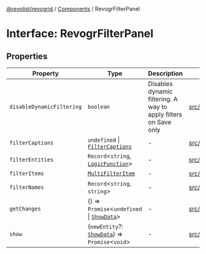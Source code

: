[@revolist/revogrid](README.md) / [Components](Namespace.Components.md) / RevogrFilterPanel

# Interface: RevogrFilterPanel

## Properties

| Property | Type | Description | Defined in |
| ------ | ------ | ------ | ------ |
| `disableDynamicFiltering` | `boolean` | Disables dynamic filtering. A way to apply filters on Save only | [src/components.d.ts:413](https://github.com/revolist/revogrid/blob/20b33a0db6e2f2e1c06bc58b03fe68189a928a64/src/components.d.ts#L413) |
| `filterCaptions` | `undefined` \| [`FilterCaptions`](TypeAlias.FilterCaptions.md) | - | [src/components.d.ts:414](https://github.com/revolist/revogrid/blob/20b33a0db6e2f2e1c06bc58b03fe68189a928a64/src/components.d.ts#L414) |
| `filterEntities` | `Record`\<`string`, [`LogicFunction`](TypeAlias.LogicFunction.md)\> | - | [src/components.d.ts:415](https://github.com/revolist/revogrid/blob/20b33a0db6e2f2e1c06bc58b03fe68189a928a64/src/components.d.ts#L415) |
| `filterItems` | [`MultiFilterItem`](TypeAlias.MultiFilterItem.md) | - | [src/components.d.ts:416](https://github.com/revolist/revogrid/blob/20b33a0db6e2f2e1c06bc58b03fe68189a928a64/src/components.d.ts#L416) |
| `filterNames` | `Record`\<`string`, `string`\> | - | [src/components.d.ts:417](https://github.com/revolist/revogrid/blob/20b33a0db6e2f2e1c06bc58b03fe68189a928a64/src/components.d.ts#L417) |
| `getChanges` | () => `Promise`\<`undefined` \| [`ShowData`](TypeAlias.ShowData.md)\> | - | [src/components.d.ts:418](https://github.com/revolist/revogrid/blob/20b33a0db6e2f2e1c06bc58b03fe68189a928a64/src/components.d.ts#L418) |
| `show` | (`newEntity`?: [`ShowData`](TypeAlias.ShowData.md)) => `Promise`\<`void`\> | - | [src/components.d.ts:419](https://github.com/revolist/revogrid/blob/20b33a0db6e2f2e1c06bc58b03fe68189a928a64/src/components.d.ts#L419) |
